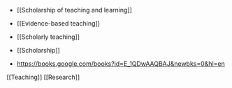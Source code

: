 - [[Scholarship of teaching and learning]]
- [[Evidence-based teaching]]
- [[Scholarly teaching]]
- [[Scholarship]]

- https://books.google.com/books?id=E_1QDwAAQBAJ&newbks=0&hl=en

[[Teaching]] [[Research]]
